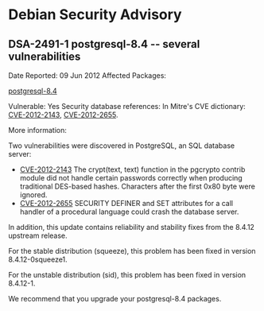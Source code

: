 
Debian Security Advisory
========================


DSA-2491-1 postgresql-8.4 -- several vulnerabilities
----------------------------------------------------



Date Reported:
09 Jun 2012
Affected Packages:

[postgresql-8.4](https://packages.debian.org/src:postgresql-8.4)

Vulnerable:
Yes
Security database references:
In Mitre's CVE dictionary: [CVE-2012-2143](https://security-tracker.debian.org/tracker/CVE-2012-2143), [CVE-2012-2655](https://security-tracker.debian.org/tracker/CVE-2012-2655).  

More information:

Two vulnerabilities were discovered in PostgreSQL, an SQL database
server:


* [CVE-2012-2143](https://security-tracker.debian.org/tracker/CVE-2012-2143)
The crypt(text, text) function in the pgcrypto contrib module
 did not handle certain passwords correctly when producing
 traditional DES-based hashes. Characters after the first
 0x80 byte were ignored.
* [CVE-2012-2655](https://security-tracker.debian.org/tracker/CVE-2012-2655)
SECURITY DEFINER and SET attributes for a call handler of a
 procedural language could crash the database server.


In addition, this update contains reliability and stability fixes from
the 8.4.12 upstream release.


For the stable distribution (squeeze), this problem has been fixed in
version 8.4.12-0squeeze1.


For the unstable distribution (sid), this problem has been fixed in
version 8.4.12-1.


We recommend that you upgrade your postgresql-8.4 packages.






